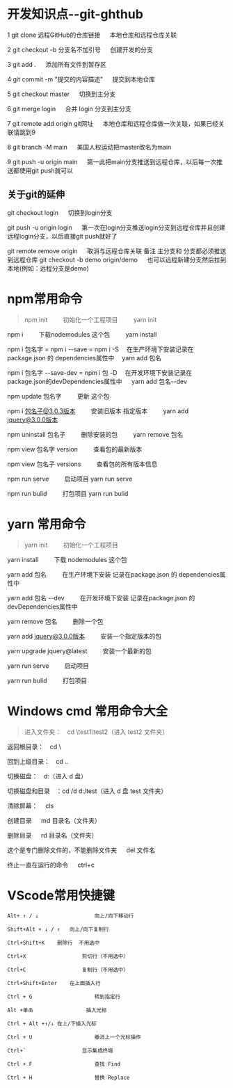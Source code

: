    #        开发知识点--git-ghthub

  1 git clone 远程GitHub的仓库链接  &#8195;  本地仓库和远程仓库关联  

  2 git checkout -b 分支名不加引号  &#8195;    创建开发的分支

  3 git add .       &#8195;                                      添加所有文件到暂存区
   
  4 git commit -m "提交的内容描述"   &#8195; 提交到本地仓库

  5 git checkout master        &#8195;               切换到主分支

  6 git merge login         &#8195;                     合并 login  分支到主分支

  7 git remote add origin git网址   &#8195;   本地仓库和远程仓库做一次关联，如果已经关联请跳到9

  8 git branch -M main          &#8195;              美国人权运动把master改名为main

  9 git push -u origin main    &#8195;               第一此把main分支推送到远程仓库，以后每一次推送都使用git push就可以 


   ## 关于git的延伸
   git checkout login      &#8195;                    切换到login分支

   git push -u origin login    &#8195;              第一次在login分支推送login分支到远程仓库并且创建远程login分支，以后直接git push就好了

   git remote remove origin     &#8195;             取消与远程仓库关联                                  备注  主分支和 分支都必须推送到远程仓库
   git checkout -b demo origin/demo   &#8195; 也可以远程新建分支然后拉到本地(例如：远程分支是demo)

   # npm常用命令

  >npm init    &#8195;&#8195;                                       初始化一个工程项目 &#8195;&#8195;                     yarn  init   

   npm i      &#8195;&#8195;                                               下载nodemodules 这个包   &#8195;&#8195;       yarn  install  

   npm  i  包名字 =  npm i --save   = npm i -S &#8195;在生产环境下安装记录在package.json 的 dependencies属性中 &#8195;yarn add 包名

   npm  i 包名字 --save-dev = npm i 包 -D  &#8195;在开发环境下安装记录在package.json的devDependencies属性中 &#8195; yarn add 包名--dev 

   npm  update   包名字       &#8195;&#8195;    更新  这个包

   npm  i  包名子@3.0.3版本     &#8195;&#8195;  安装旧版本 指定版本     &#8195;&#8195;        yarn  add  jquery@3.0.0版本 
   
   npm  uninstall   包名子         &#8195;&#8195;                 删除安装的包       &#8195;&#8195;  yarn   remove   包名  

   npm view   包名字   version     &#8195;&#8195;            查看包的最新版本

   npm view   包名子   versions    &#8195;&#8195;           查看包的所有版本信息
   
   npm run serve        &#8195;&#8195;                              启动项目                      yarn run serve  

   npm run bulid       &#8195;&#8195;                               打包项目                      yarn run bulid     

  # yarn  常用命令

   >yarn  init        &#8195;&#8195;                  初始化一个工程项目

   yarn  install    &#8195;&#8195;                       下载 nodemodules  这个包

   yarn  add  包名   &#8195;&#8195;                       在生产环境下安装      记录在package.json 的 dependencies属性中

   yarn  add  包名  --dev  &#8195;&#8195;                  在开发环境下安装      记录在package.json 的 devDependencies属性中 

   yarn   remove   包名  &#8195;&#8195;                   删除一个包

   yarn  add  jquery@3.0.0版本  &#8195;&#8195;              安装一个指定版本的包

   yarn  upgrade  jquery@latest &#8195;&#8195;             安装一个最新的包

   yarn run serve     &#8195;&#8195;                                   启动项目

   yarn run bulid    &#8195;&#8195;                                   打包项目

   # Windows   cmd 常用命令大全

   >进入文件夹：&#8195;cd \test1\test2（进入 test2 文件夹）&#8195;

   返回根目录：&#8195;cd \


   回到上级目录：&#8195;cd ..

   切换磁盘：&#8195;d:（进入 d 盘）

   切换磁盘和目录&#8195;：cd /d d:/test（进入 d 盘 test 文件夹）

   清除屏幕：&#8195;  cls

   创建目录 &#8195;     md 目录名（文件夹）

   删除目录 &#8195;     rd 目录名（文件夹）

   这个是专门删除文件的，不能删除文件夹 &#8195;    del 文件名

   终止一直在运行的命令  &#8195;   ctrl+c


   # VScode常用快捷键

    Alt+ ↑ / ↓	                向上/向下移动行 

    Shift+Alt + ↓ / ↑	向上/向下复制行

    Ctrl+Shift+K	删除行  不用选中

    Ctrl+X	                剪切行（不用选中）

    Ctrl+C	                复制行（不用选中）

    Ctrl+Shift+Enter	在上面插入行

    Ctrl + G	                转到指定行

    Alt +单击	                插入光标 

    Ctrl + Alt +↑/↓	在上/下插入光标 

    Ctrl + U	                撤消上一个光标操作 

    Ctrl+`	                显示集成终端 

    Ctrl + F	                查找 Find

    Ctrl + H	                替换 Replace